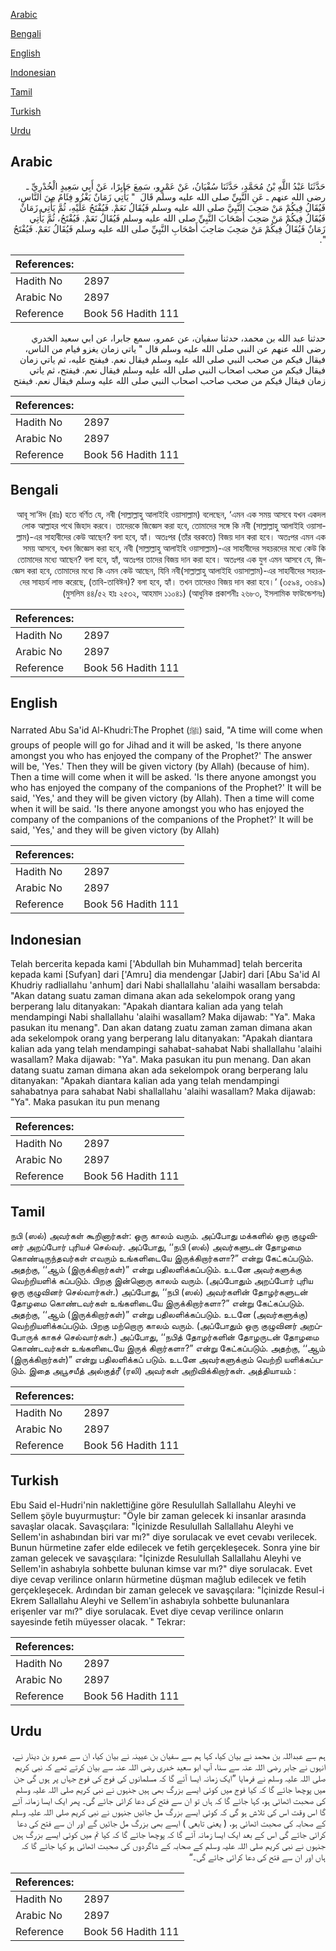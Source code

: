 [Arabic](#arabic)

[Bengali](#bengali)

[English](#english)

[Indonesian](#indonesian)

[Tamil](#tamil)

[Turkish](#turkish)

[Urdu](#urdu)

## Arabic


<div dir="rtl" lang="ar" style={{fontSize:'larger',backgroundColor:'#f8f9fa',padding:20}}>
حَدَّثَنَا عَبْدُ اللَّهِ بْنُ مُحَمَّدٍ، حَدَّثَنَا سُفْيَانُ، عَنْ عَمْرٍو، سَمِعَ جَابِرًا، عَنْ أَبِي سَعِيدٍ الْخُدْرِيِّ ـ رضى الله عنهم ـ عَنِ النَّبِيِّ صلى الله عليه وسلم قَالَ ‏ "‏ يَأْتِي زَمَانٌ يَغْزُو فِئَامٌ مِنَ النَّاسِ، فَيُقَالُ فِيكُمْ مَنْ صَحِبَ النَّبِيَّ صلى الله عليه وسلم فَيُقَالُ نَعَمْ‏.‏ فَيُفْتَحُ عَلَيْهِ، ثُمَّ يَأْتِي زَمَانٌ فَيُقَالُ فِيكُمْ مَنْ صَحِبَ أَصْحَابَ النَّبِيِّ صلى الله عليه وسلم فَيُقَالُ نَعَمْ‏.‏ فَيُفْتَحُ، ثُمَّ يَأْتِي زَمَانٌ فَيُقَالُ فِيكُمْ مَنْ صَحِبَ صَاحِبَ أَصْحَابِ النَّبِيِّ صلى الله عليه وسلم فَيُقَالُ نَعَمْ‏.‏ فَيُفْتَحُ ‏"‏‏.‏
</div>
<div style={{backgroundColor:'#f8f9fa',padding:20, marginBottom: 10}}><table> <thead> <tr> <th>References:</th> <th></th> </tr> </thead> <tbody><tr><td>Hadith No</td><td>2897</td></tr><tr><td>Arabic No</td><td>2897</td></tr><tr><td>Reference</td><td>Book 56 Hadith 111</td></tr></tbody></table></div>


<div dir="rtl" lang="ar" style={{fontSize:'larger',backgroundColor:'#f8f9fa',padding:20}}>
حدثنا عبد الله بن محمد، حدثنا سفيان، عن عمرو، سمع جابرا، عن ابي سعيد الخدري رضى الله عنهم عن النبي صلى الله عليه وسلم قال " ياتي زمان يغزو فيام من الناس، فيقال فيكم من صحب النبي صلى الله عليه وسلم فيقال نعم. فيفتح عليه، ثم ياتي زمان فيقال فيكم من صحب اصحاب النبي صلى الله عليه وسلم فيقال نعم. فيفتح، ثم ياتي زمان فيقال فيكم من صحب صاحب اصحاب النبي صلى الله عليه وسلم فيقال نعم. فيفتح
</div>
<div style={{backgroundColor:'#f8f9fa',padding:20, marginBottom: 10}}><table> <thead> <tr> <th>References:</th> <th></th> </tr> </thead> <tbody><tr><td>Hadith No</td><td>2897</td></tr><tr><td>Arabic No</td><td>2897</td></tr><tr><td>Reference</td><td>Book 56 Hadith 111</td></tr></tbody></table></div>

## Bengali


<div dir="rtl" lang="bn" style={{fontSize:'larger',backgroundColor:'#f8f9fa',padding:20}}>
আবূ সা‘ঈদ (রাঃ) হতে বর্ণিত যে, নবী (সাল্লাল্লাহু আলাইহি ওয়াসাল্লাম) বলেছেন, ‘এমন এক সময় আসবে যখন একদল লোক আল্লাহর পথে জিহাদ করবে। তাদেরকে জিজ্ঞেস করা হবে, তোমাদের সঙ্গে কি নবী (সাল্লাল্লাহু আলাইহি ওয়াসাল্লাম)-এর সাহাবীদের কেউ আছেন? বলা হবে, হ্যাঁ। অতঃপর (তাঁর বরকতে) বিজয় দান করা হবে। অতঃপর এমন এক সময় আসবে, যখন জিজ্ঞেস করা হবে, নবী (সাল্লাল্লাহু আলাইহি ওয়াসাল্লাম)-এর সাহাবীদের সহচরদের মধ্যে কেউ কি তোমাদের মধ্যে আছেন? বলা হবে, হ্যাঁ, অতঃপর তাদের বিজয় দান করা হবে। অতঃপর এক যুগ এমন আসবে যে, জিজ্ঞেস করা হবে, তোমাদের মধ্যে কি এমন কেউ আছেন, যিনি নবী(সাল্লাল্লাহু আলাইহি ওয়াসাল্লাম)-এর সাহাবীদের সহচরদের সাহচর্য লাভ করেছে, (তাবি-তাবিঈন)? বলা হবে, হ্যাঁ। তখন তাদেরও বিজয় দান করা হবে।’ (৩৫৯৪, ৩৬৪৯) (মুসলিম ৪৪/৫২ হাঃ ২৫৩২, আহমাদ ১১০৪১) (আধুনিক প্রকাশনীঃ ২৬৮৩, ইসলামিক ফাউন্ডেশনঃ)
</div>
<div style={{backgroundColor:'#f8f9fa',padding:20, marginBottom: 10}}><table> <thead> <tr> <th>References:</th> <th></th> </tr> </thead> <tbody><tr><td>Hadith No</td><td>2897</td></tr><tr><td>Arabic No</td><td>2897</td></tr><tr><td>Reference</td><td>Book 56 Hadith 111</td></tr></tbody></table></div>

## English


<div dir="ltr" lang="en" style={{fontSize:'larger',backgroundColor:'#f8f9fa',padding:20}}>
Narrated Abu Sa'id Al-Khudri:The Prophet (ﷺ) said, "A time will come when groups of people will go for Jihad and it will be asked, 'Is there anyone amongst you who has enjoyed the company of the Prophet?' The answer will be, 'Yes.' Then they will be given victory (by Allah) (because of him). Then a time will come when it will be asked. 'Is there anyone amongst you who has enjoyed the company of the companions of the Prophet?' It will be said, 'Yes,' and they will be given victory (by Allah). Then a time will come when it will be said. 'Is there anyone amongst you who has enjoyed the company of the companions of the companions of the Prophet?' It will be said, 'Yes,' and they will be given victory (by Allah)
</div>
<div style={{backgroundColor:'#f8f9fa',padding:20, marginBottom: 10}}><table> <thead> <tr> <th>References:</th> <th></th> </tr> </thead> <tbody><tr><td>Hadith No</td><td>2897</td></tr><tr><td>Arabic No</td><td>2897</td></tr><tr><td>Reference</td><td>Book 56 Hadith 111</td></tr></tbody></table></div>

## Indonesian


<div dir="ltr" lang="id" style={{fontSize:'larger',backgroundColor:'#f8f9fa',padding:20}}>
Telah bercerita kepada kami ['Abdullah bin Muhammad] telah bercerita kepada kami [Sufyan] dari ['Amru] dia mendengar [Jabir] dari [Abu Sa'id Al Khudriy radliallahu 'anhum] dari Nabi shallallahu 'alaihi wasallam bersabda: "Akan datang suatu zaman dimana akan ada sekelompok orang yang berperang lalu ditanyakan: "Apakah diantara kalian ada yang telah mendampingi Nabi shallallahu 'alaihi wasallam? Maka dijawab: "Ya". Maka pasukan itu menang". Dan akan datang zuatu zaman zaman dimana akan ada sekelompok orang yang berperang lalu ditanyakan: "Apakah diantara kalian ada yang telah mendampingi sahabat-sahabat Nabi shallallahu 'alaihi wasallam? Maka dijawab: "Ya". Maka pasukan itu pun menang. Dan akan datang suatu zaman dimana akan ada sekelompok orang berperang lalu ditanyakan: "Apakah diantara kalian ada yang telah mendampingi sahabatnya para sahabat Nabi shallallahu 'alaihi wasallam? Maka dijawab: "Ya". Maka pasukan itu pun menang
</div>
<div style={{backgroundColor:'#f8f9fa',padding:20, marginBottom: 10}}><table> <thead> <tr> <th>References:</th> <th></th> </tr> </thead> <tbody><tr><td>Hadith No</td><td>2897</td></tr><tr><td>Arabic No</td><td>2897</td></tr><tr><td>Reference</td><td>Book 56 Hadith 111</td></tr></tbody></table></div>

## Tamil


<div dir="ltr" lang="ta" style={{fontSize:'larger',backgroundColor:'#f8f9fa',padding:20}}>
நபி (ஸல்) அவர்கள் கூறினார்கள்: ஒரு காலம் வரும். அப்போது மக்களில் ஒரு குழுவினர் அறப்போர் புரியச் செல்வர். அப்போது, ‘‘நபி (ஸல்) அவர்களுடன் தோழமை கொண்டிருந்தவர்கள் எவரும் உங்களிடையே இருக்கிறார்களா?” என்று கேட்கப்படும். அதற்கு, ‘‘ஆம் (இருக்கிறார்கள்)” என்று பதிலளிக்கப்படும். உடனே அவர்களுக்கு வெற்றியளிக் கப்படும். பிறகு இன்னொரு காலம் வரும். (அப்போதும் அறப்போர் புரிய ஒரு குழுவினர் செல்வார்கள்.) அப்போது, ‘‘நபி (ஸல்) அவர்களின் தோழர்களுடன் தோழமை கொண்டவர்கள் உங்களிடையே இருக்கிறார்களா?” என்று கேட்கப்படும். அதற்கு, ‘‘ஆம் (இருக்கிறார்கள்)” என்று பதிலளிக்கப்படும். உடனே (அவர்களுக்கு) வெற்றியளிக்கப்படும். பிறகு மற்றொரு காலம் வரும். (அப்போதும் ஒரு குழுவினர் அறப்போருக் காகச் செல்வார்கள்.) அப்போது, ‘‘நபித் தோழர்களின் தோழருடன் தோழமை கொண்டவர்கள் உங்களிடையே இருக் கிறார்களா?” என்று கேட்கப்படும். அதற்கு, ‘‘ஆம் (இருக்கிறார்கள்)” என்று பதிலளிக்கப் படும். உடனே அவர்களுக்கும் வெற்றி யளிக்கப்படும். இதை அபூசயீத் அல்குத்ரீ (ரலி) அவர்கள் அறிவிக்கிறார்கள். அத்தியாயம் :
</div>
<div style={{backgroundColor:'#f8f9fa',padding:20, marginBottom: 10}}><table> <thead> <tr> <th>References:</th> <th></th> </tr> </thead> <tbody><tr><td>Hadith No</td><td>2897</td></tr><tr><td>Arabic No</td><td>2897</td></tr><tr><td>Reference</td><td>Book 56 Hadith 111</td></tr></tbody></table></div>

## Turkish


<div dir="ltr" lang="tr" style={{fontSize:'larger',backgroundColor:'#f8f9fa',padding:20}}>
Ebu Said el-Hudri'nin naklettiğine göre Resulullah Sallallahu Aleyhi ve Sellem şöyle buyurmuştur: "Öyle bir zaman gelecek ki insanlar arasında savaşlar olacak. Savaşçılara: "İçinizde Resulullah Sallallahu Aleyhi ve Sellem'in ashabından biri var mı?" diye sorulacak ve evet cevabı verilecek. Bunun hürmetine zafer elde edilecek ve fetih gerçekleşecek. Sonra yine bir zaman gelecek ve savaşçılara: "İçinizde Resulullah Sallallahu Aleyhi ve Sellem'in ashabıyla sohbette bulunan kimse var mı?" diye sorulacak. Evet diye cevap verilince onların hürmetine düşman mağlub edilecek ve fetih gerçekleşecek. Ardından bir zaman gelecek ve savaşçılara: "İçinizde Resul-i Ekrem Sallallahu Aleyhi ve Sellem'in ashabıyla sohbette bulunanlara erişenler var mı?" diye sorulacak. Evet diye cevap verilince onların sayesinde fetih müyesser olacak. " Tekrar:
</div>
<div style={{backgroundColor:'#f8f9fa',padding:20, marginBottom: 10}}><table> <thead> <tr> <th>References:</th> <th></th> </tr> </thead> <tbody><tr><td>Hadith No</td><td>2897</td></tr><tr><td>Arabic No</td><td>2897</td></tr><tr><td>Reference</td><td>Book 56 Hadith 111</td></tr></tbody></table></div>

## Urdu


<div dir="rtl" lang="ur" style={{fontSize:'larger',backgroundColor:'#f8f9fa',padding:20}}>
ہم سے عبداللہ بن محمد نے بیان کیا، کہا ہم سے سفیان بن عیینہ نے بیان کیا، ان سے عمرو بن دینار نے، انہوں نے جابر رضی اللہ عنہ سے سنا، آپ ابو سعید خدری رضی اللہ عنہ سے بیان کرتے تھے کہ نبی کریم صلی اللہ علیہ وسلم نے فرمایا ”ایک زمانہ ایسا آئے گا کہ مسلمانوں کی فوج کی فوج جہاں پر ہوں گی جن میں پوچھا جائے گا کہ کیا فوج میں کوئی ایسے بزرگ بھی ہیں جنہوں نے نبی کریم صلی اللہ علیہ وسلم کی صحبت اٹھائی ہو، کہا جائے گا کہ ہاں تو ان سے فتح کی دعا کرائی جائے گی۔ پھر ایک ایسا زمانہ آئے گا اس وقت اس کی تلاش ہو گی کہ کوئی ایسے بزرگ مل جائیں جنہوں نے نبی کریم صلی اللہ علیہ وسلم کے صحابہ کی صحبت اٹھائی ہو، ( یعنی تابعی ) ایسے بھی بزرگ مل جائیں گے اور ان سے فتح کی دعا کرائی جائے گی اس کے بعد ایک ایسا زمانہ آئے گا کہ پوچھا جائے گا کہ کیا تم میں کوئی ایسے بزرگ ہیں جنہوں نے نبی کریم صلی اللہ علیہ وسلم کے صحابہ کے شاگردوں کی صحبت اٹھائی ہو کہا جائے گا کہ ہاں اور ان سے فتح کی دعا کرائی جائے گی۔“
</div>
<div style={{backgroundColor:'#f8f9fa',padding:20, marginBottom: 10}}><table> <thead> <tr> <th>References:</th> <th></th> </tr> </thead> <tbody><tr><td>Hadith No</td><td>2897</td></tr><tr><td>Arabic No</td><td>2897</td></tr><tr><td>Reference</td><td>Book 56 Hadith 111</td></tr></tbody></table></div>